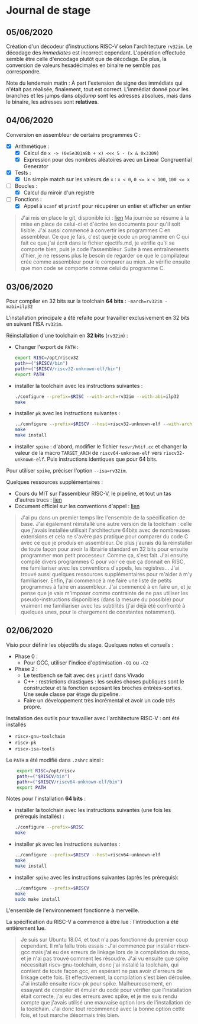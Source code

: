 # Journal de stage

## 05/06/2020

Création d'un décodeur d'instructions RISC-V selon l'architecture `rv32im`.
Le décodage des *immediates* est incorrect cependant. L'opération effectuée semble être celle d'encodage plutôt que de décodage. De plus, la conversion de valeurs hexadécimales en binaire ne semble pas correspondre.

Note du lendemain matin : À part l'extension de signe des immédiats qui n'était pas réalisée, finalement, tout est correct. L'immédiat donné pour les branches et les jumps dans *objdump* sont les adresses absolues, mais dans le binaire, les adresses sont **relatives**.

## 04/06/2020

Conversion en assembleur de certains programmes C :

- [x] Arithmétique :
  - [x] Calcul de `x -> (0x5e301a8b + x) <<< 5 - (x & 0x3309)`
  - [x] Expression pour des nombres aléatoires avec un Linear Congruential Generator

- [x] Tests :
  - [x] Un simple match sur les valeurs de `x` : `x < 0`, `0 <= x < 100`, `100 <= x`

- [ ] Boucles :
  - [x] Calcul du miroir d'un registre

- [ ] Fonctions :
  - [x] Appel à `scanf` et `printf` pour récupérer un entier et afficher un entier

> J'ai mis en place le git, disponible ici : [lien](https://github.com/Clematrics/Stage-L3)
> Ma journée se résume à la mise en place de celui-ci et d'écrire les documents pour qu'il soit lisible.
> J'ai aussi commencé à convertir les programmes C en assembleur. Ce que je fais, c'est que je code un programme en C qui fait ce que j'ai écrit dans le fichier ojectifs.md, je vérifie qu'il se comporte bien, puis je code l'assembleur. Suite à mes entraînements d'hier, je ne ressens plus le besoin de regarder ce que le compilateur crée comme assembleur pour le comparer au mien. Je vérifie ensuite que mon code se comporte comme celui du programme C.

## 03/06/2020

Pour compiler en 32 bits sur la toolchain **64 bits** : `-march=rv32im -mabi=ilp32`

L'installation principale a été refaite pour travailler exclusivement en 32 bits en suivant l'ISA `rv32im`.

Réinstallation d'une toolchain en **32 bits** (`rv32im`) :

- Changer l'export de `PATH` :

    ```bash
    export RISC=/opt/riscv32
    path+=("$RISCV/bin")
    path+=("$RISCV/riscv32-unknown-elf/bin")
    export PATH
    ```

- installer la toolchain avec les instructions suivantes :

    ```bash
    ./configure --prefix=$RISC --with-arch=rv32im --with-abi=ilp32
    make
    ```

- installer `pk` avec les instructions suivantes :

    ```bash
    ../configure --prefix=$RISCV --host=riscv32-unknown-elf --with-arch=rv32im
    make
    make install
    ```

- installer `spike` :
d'abord, modifier le fichier `fesvr/htif.cc` et changer la valeur de la macro `TARGET_ARCH` de `riscv64-unknown-elf` vers `riscv32-unknown-elf`. Puis instructions identiques que pour 64 bits.

Pour utiliser `spike`, préciser l'option `--isa=rv32im`.

Quelques ressources supplémentaires :

- Cours du MIT sur l'assembleur RISC-V, le pipeline, et tout un tas d'autres trucs : [lien](https://www.youtube.com/channel/UC1DcxXg6GkAcp2zk2w7U6qQ/videos)
- Document officiel sur les conventions d'appel : [lien](github.com/riscv/riscv-elf-psabi-doc/blob/master/riscv-elf.md)

> J'ai pu dans un premier temps lire l'ensemble de la spécification de base.
> J'ai également réinstallé une autre version de la toolchain : celle que j'avais installée utilisait l'architecture 64bits avec de nombreuses extensions et cela ne s'avère pas pratique pour comparer du code C avec ce que je produis en assembleur. De plus j'aurais dû la réinstaller de toute façon pour avoir la librairie standard en 32 bits pour ensuite programmer mon petit processeur. Comme ça, s'est fait.
> J'ai ensuite compilé divers programmes C pour voir ce que ça donnait en RISC, me familiariser avec les conventions d'appels, les registres... J'ai trouvé aussi quelques ressources supplémentaires pour m'aider à m'y familiariser.
> Enfin, j'ai commencé à me faire une liste de petits programmes à faire en assembleur. J'ai commencé à en faire un, et je pense que je vais m'imposer comme contrainte de ne pas utiliser les pseudo-instructions disponibles (dans la mesure du possible) pour vraiment me familiariser avec les subtilités (j'ai déjà été confronté à quelques unes, pour le chargement de constantes notamment).

## 02/06/2020

Visio pour définir les objectifs du stage.
Quelques notes et conseils :

- Phase 0 :
  - Pour GCC, utiliser l'indice d'optimisation `-O1` ou `-O2`
- Phase 2 :
  - Le testbench se fait avec des `printf` dans Vivado
  - C++ : restrictions drastiques : les seules choses publiques sont le constructeur et la fonction exposant les broches entrées-sorties. Une seule classe par étage du pipeline.
  - Faire un développement très incrémental et avoir un code *très* propre.

Installation des outils pour travailler avec l'architecture RISC-V : ont été installés

- `riscv-gnu-toolchain`
- `riscv-pk`
- `riscv-isa-tools`

Le `PATH` a été modifié dans `.zshrc` ainsi :
```bash
    export RISC=/opt/riscv
    path+=("$RISCV/bin")
    path+=("$RISCV/riscv64-unknown-elf/bin")
    export PATH
```

Notes pour l'installation **64 bits** :

- installer la toolchain avec les instructions suivantes (une fois les prérequis installés) :

  ```bash
  ./configure --prefix=$RISC
  make
  ```

- installer `pk` avec les instructions suivantes :

  ```bash
  ../configure --prefix=$RISCV --host=riscv64-unknown-elf
  make
  make install
  ```

- installer `spike` avec les instructions suivantes (après les prérequis):

  ```bash
  ../configure --prefix=$RISCV
  make
  sudo make install
  ```

L'ensemble de l'environnement fonctionne à merveille.

La spécification du RISC-V a commencé à être lue : l'introduction a été entièrement lue.

> Je suis sur Ubuntu 18.04, et tout n'a pas fonctionné du premier coup cependant. Il m'a fallu trois essais :
> J'ai commencé par installer riscv-gcc mais j'ai eu des erreurs de linkage lors de la compilation du repo, et je n'ai pas trouvé comment les résoudre. J'ai vu ensuite que spike nécessitait riscv-gnu-toolchain, donc j'ai installé la toolchain, qui contient de toute façon gcc, en espérant ne pas avoir d'erreurs de linkage cette fois. Et effectivement, la compilation s'est bien déroulée. J'ai installé ensuite riscv-pk pour spike. Malheureusement, en essayant de compiler et émuler du code pour vérifier que l'installation était correcte, j'ai eu des erreurs avec spike, et je me suis rendu compte que j'avais utilisé une mauvaise option lors de l'installation de la toolchain. J'ai donc tout recommencé avec la bonne option cette fois, et tout marche désormais très bien.
